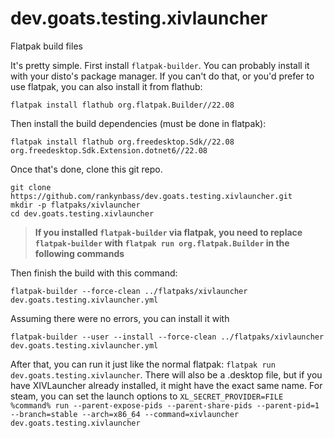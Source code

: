 # dev.goats.testing.xivlauncher
Flatpak build files

It's pretty simple. First install `flatpak-builder`. You can probably install it with your disto's package manager. If you can't do that, or you'd prefer to use flatpak, you can also install it from flathub:

```
flatpak install flathub org.flatpak.Builder//22.08
```

Then install the build dependencies (must be done in flatpak):

```
flatpak install flathub org.freedesktop.Sdk//22.08 org.freedesktop.Sdk.Extension.dotnet6//22.08
```

Once that's done, clone this git repo. 

```
git clone https://github.com/rankynbass/dev.goats.testing.xivlauncher.git
mkdir -p flatpaks/xivlauncher
cd dev.goats.testing.xivlauncher
```

> **If you installed `flatpak-builder` via flatpak, you need to replace `flatpak-builder` with `flatpak run org.flatpak.Builder` in the following commands**

Then finish the build with this command: 

```
flatpak-builder --force-clean ../flatpaks/xivlauncher dev.goats.testing.xivlauncher.yml
```

Assuming there were no errors, you can install it with

```
flatpak-builder --user --install --force-clean ../flatpaks/xivlauncher dev.goats.testing.xivlauncher.yml
```

After that, you can run it just like the normal flatpak: `flatpak run dev.goats.testing.xivlauncher`. There will also be a .desktop file, but if you have XIVLauncher already installed, it might have the exact same name. For steam, you can set the launch options to `XL_SECRET_PROVIDER=FILE %command% run --parent-expose-pids --parent-share-pids --parent-pid=1 --branch=stable --arch=x86_64 --command=xivlauncher dev.goats.testing.xivlauncher`
